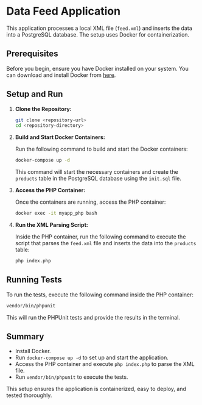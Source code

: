 
# Data Feed Application

This application processes a local XML file (`feed.xml`) and inserts the data into a PostgreSQL database. The setup uses Docker for containerization.

## Prerequisites

Before you begin, ensure you have Docker installed on your system. You can download and install Docker from [here](https://www.docker.com/get-started).

## Setup and Run

1. **Clone the Repository:**

   ```bash
   git clone <repository-url>
   cd <repository-directory>
   ```

2. **Build and Start Docker Containers:**

   Run the following command to build and start the Docker containers:

   ```bash
   docker-compose up -d
   ```

   This command will start the necessary containers and create the `products` table in the PostgreSQL database using the `init.sql` file.

3. **Access the PHP Container:**

   Once the containers are running, access the PHP container:

   ```bash
   docker exec -it myapp_php bash
   ```

4. **Run the XML Parsing Script:**

   Inside the PHP container, run the following command to execute the script that parses the `feed.xml` file and inserts the data into the `products` table:

   ```bash
   php index.php
   ```

## Running Tests

To run the tests, execute the following command inside the PHP container:

```bash
vendor/bin/phpunit
```

This will run the PHPUnit tests and provide the results in the terminal.

## Summary

- Install Docker.
- Run `docker-compose up -d` to set up and start the application.
- Access the PHP container and execute `php index.php` to parse the XML file.
- Run `vendor/bin/phpunit` to execute the tests.

This setup ensures the application is containerized, easy to deploy, and tested thoroughly.
